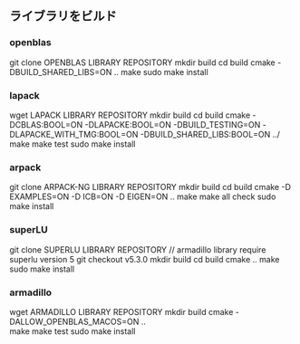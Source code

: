 ## ライブラリをビルド

### openblas

git clone OPENBLAS LIBRARY REPOSITORY
mkdir build
cd build 
cmake -DBUILD_SHARED_LIBS=ON ..
make
sudo make install

### lapack

wget LAPACK LIBRARY REPOSITORY
mkdir build
cd build
cmake -DCBLAS:BOOL=ON -DLAPACKE:BOOL=ON -DBUILD_TESTING=ON -DLAPACKE_WITH_TMG:BOOL=ON -DBUILD_SHARED_LIBS:BOOL=ON  ../
make
make test
sudo make install

### arpack

git clone ARPACK-NG LIBRARY REPOSITORY
mkdir build
cd build
cmake -D EXAMPLES=ON -D ICB=ON -D EIGEN=ON ..
make
make all check
sudo make install

### superLU
git clone SUPERLU LIBRARY REPOSITORY
// armadillo library require superlu version 5
git checkout v5.3.0
mkdir build
cd build
cmake ..
make 
sudo make install

### armadillo
wget ARMADILLO LIBRARY REPOSITORY
mkdir build
cmake -DALLOW_OPENBLAS_MACOS=ON ..   
make
make test
sudo make install